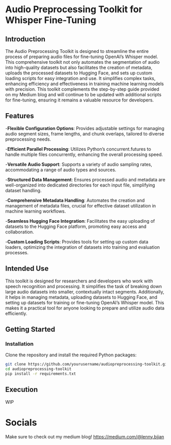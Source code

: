# Audio Preprocessing Toolkit for Whisper Fine-Tuning

## Introduction

The Audio Preprocessing Toolkit is designed to streamline the entire process of preparing audio files for fine-tuning OpenAI’s Whisper model. This comprehensive toolkit not only automates the segmentation of audio into high-quality datasets but also facilitates the creation of metadata, uploads the processed datasets to Hugging Face, and sets up custom loading scripts for easy integration and use. It simplifies complex tasks, enhancing efficiency and effectiveness in training machine learning models with precision. This toolkit complements the step-by-step guide provided on my Medium blog and will continue to be updated with additional scripts for fine-tuning, ensuring it remains a valuable resource for developers.

## Features

-**Flexible Configuration Options**: Provides adjustable settings for managing audio segment sizes, frame lengths, and chunk overlaps, tailored to diverse preprocessing needs.

-**Efficient Parallel Processing**: Utilizes Python’s concurrent.futures to handle multiple files concurrently, enhancing the overall processing speed.

-**Versatile Audio Support**: Supports a variety of audio sampling rates, accommodating a range of audio types and sources.

-**Structured Data Management**: Ensures processed audio and metadata are well-organized into dedicated directories for each input file, simplifying dataset handling.

-**Comprehensive Metadata Handling**: Automates the creation and management of metadata files, crucial for effective dataset utilization in machine learning workflows.

-**Seamless Hugging Face Integration**: Facilitates the easy uploading of datasets to the Hugging Face platform, promoting easy access and collaboration.

-**Custom Loading Scripts**: Provides tools for setting up custom data loaders, optimizing the integration of datasets into training and evaluation processes.


## Intended Use
This toolkit is designed for researchers and developers who work with speech recognition and processing. It simplifies the task of breaking down large audio datasets into smaller, contextually intact segments. Additionally, it helps in managing metadata, uploading datasets to Hugging Face, and setting up datasets for training or fine-tuning OpenAI’s Whisper model. This makes it a practical tool for anyone looking to prepare and utilize audio data efficiently.

## Getting Started

### Installation

Clone the repository and install the required Python packages:

```bash
git clone https://github.com/yourusername/audiopreprocessing-toolkit.git
cd audiopreprocessing-toolkit
pip install -r requirements.txt
```

## Execution

WIP
# Socials

Make sure to check out my medium blog! https://medium.com/@lenny.bijan
